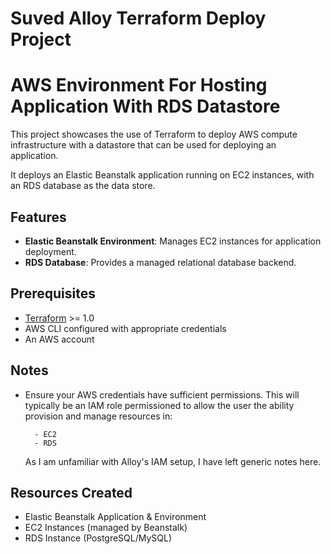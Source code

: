 # Suved Alloy Terraform Deploy Project

# AWS Environment For Hosting Application With RDS Datastore

This project showcases the use of Terraform to deploy AWS compute infrastructure with a datastore that can be used for deploying an application. 

It deploys an Elastic Beanstalk application running on EC2 instances, with an RDS database as the data store. 

## Features

- **Elastic Beanstalk Environment**: Manages EC2 instances for application deployment.
- **RDS Database**: Provides a managed relational database backend.

## Prerequisites

- [Terraform](https://www.terraform.io/downloads.html) >= 1.0
- AWS CLI configured with appropriate credentials
- An AWS account

## Notes

- Ensure your AWS credentials have sufficient permissions. This will typically be an IAM role permissioned to allow the user the ability provision and manage resources in:

        - EC2
        - RDS


    As I am unfamiliar with Alloy's IAM setup, I have left generic notes here. 

## Resources Created

- Elastic Beanstalk Application & Environment
- EC2 Instances (managed by Beanstalk)
- RDS Instance (PostgreSQL/MySQL)
